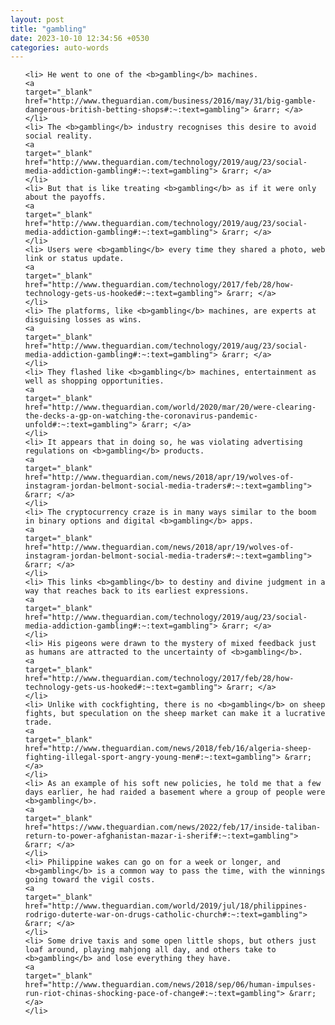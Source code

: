```yaml
---
layout: post
title: "gambling"
date: 2023-10-10 12:34:56 +0530
categories: auto-words
---
```

<ol>

    <li> He went to one of the <b>gambling</b> machines.
    <a 
    target="_blank" 
    href="http://www.theguardian.com/business/2016/may/31/big-gamble-dangerous-british-betting-shops#:~:text=gambling"> &rarr; </a>
    </li>
    <li> The <b>gambling</b> industry recognises this desire to avoid social reality.
    <a 
    target="_blank" 
    href="http://www.theguardian.com/technology/2019/aug/23/social-media-addiction-gambling#:~:text=gambling"> &rarr; </a>
    </li>
    <li> But that is like treating <b>gambling</b> as if it were only about the payoffs.
    <a 
    target="_blank" 
    href="http://www.theguardian.com/technology/2019/aug/23/social-media-addiction-gambling#:~:text=gambling"> &rarr; </a>
    </li>
    <li> Users were <b>gambling</b> every time they shared a photo, web link or status update.
    <a 
    target="_blank" 
    href="http://www.theguardian.com/technology/2017/feb/28/how-technology-gets-us-hooked#:~:text=gambling"> &rarr; </a>
    </li>
    <li> The platforms, like <b>gambling</b> machines, are experts at disguising losses as wins.
    <a 
    target="_blank" 
    href="http://www.theguardian.com/technology/2019/aug/23/social-media-addiction-gambling#:~:text=gambling"> &rarr; </a>
    </li>
    <li> They flashed like <b>gambling</b> machines, entertainment as well as shopping opportunities.
    <a 
    target="_blank" 
    href="http://www.theguardian.com/world/2020/mar/20/were-clearing-the-decks-a-gp-on-watching-the-coronavirus-pandemic-unfold#:~:text=gambling"> &rarr; </a>
    </li>
    <li> It appears that in doing so, he was violating advertising regulations on <b>gambling</b> products.
    <a 
    target="_blank" 
    href="http://www.theguardian.com/news/2018/apr/19/wolves-of-instagram-jordan-belmont-social-media-traders#:~:text=gambling"> &rarr; </a>
    </li>
    <li> The cryptocurrency craze is in many ways similar to the boom in binary options and digital <b>gambling</b> apps.
    <a 
    target="_blank" 
    href="http://www.theguardian.com/news/2018/apr/19/wolves-of-instagram-jordan-belmont-social-media-traders#:~:text=gambling"> &rarr; </a>
    </li>
    <li> This links <b>gambling</b> to destiny and divine judgment in a way that reaches back to its earliest expressions.
    <a 
    target="_blank" 
    href="http://www.theguardian.com/technology/2019/aug/23/social-media-addiction-gambling#:~:text=gambling"> &rarr; </a>
    </li>
    <li> His pigeons were drawn to the mystery of mixed feedback just as humans are attracted to the uncertainty of <b>gambling</b>.
    <a 
    target="_blank" 
    href="http://www.theguardian.com/technology/2017/feb/28/how-technology-gets-us-hooked#:~:text=gambling"> &rarr; </a>
    </li>
    <li> Unlike with cockfighting, there is no <b>gambling</b> on sheep fights, but speculation on the sheep market can make it a lucrative trade.
    <a 
    target="_blank" 
    href="http://www.theguardian.com/news/2018/feb/16/algeria-sheep-fighting-illegal-sport-angry-young-men#:~:text=gambling"> &rarr; </a>
    </li>
    <li> As an example of his soft new policies, he told me that a few days earlier, he had raided a basement where a group of people were <b>gambling</b>.
    <a 
    target="_blank" 
    href="https://www.theguardian.com/news/2022/feb/17/inside-taliban-return-to-power-afghanistan-mazar-i-sherif#:~:text=gambling"> &rarr; </a>
    </li>
    <li> Philippine wakes can go on for a week or longer, and <b>gambling</b> is a common way to pass the time, with the winnings going toward the vigil costs.
    <a 
    target="_blank" 
    href="http://www.theguardian.com/world/2019/jul/18/philippines-rodrigo-duterte-war-on-drugs-catholic-church#:~:text=gambling"> &rarr; </a>
    </li>
    <li> Some drive taxis and some open little shops, but others just loaf around, playing mahjong all day, and others take to <b>gambling</b> and lose everything they have.
    <a 
    target="_blank" 
    href="http://www.theguardian.com/news/2018/sep/06/human-impulses-run-riot-chinas-shocking-pace-of-change#:~:text=gambling"> &rarr; </a>
    </li>